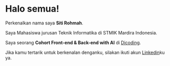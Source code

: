 # Halo semua! 

Perkenalkan nama saya **Siti Rohmah**.<br>

Saya Mahasiswa jurusan Teknik Informatika di STMIK Mardira Indonesia.  

Saya seorang **Cohort Front-end & Back-end with AI** di [Dicoding](https://www.dicoding.com/).<br>

Jika kamu tertarik untuk berkenalan denganku, silakan ikuti akun [Linkedin](https://www.linkedin.com/in/siti-rohmah-58549b372/)ku ya.
